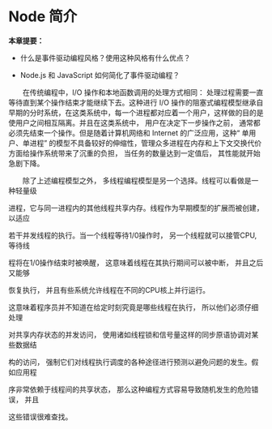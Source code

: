 # Node 简介

**本章提要：**

* 什么是事件驱动编程风格？使用这种风格有什么优点？

* Node.js 和 JavaScript 如何简化了事件驱动编程？

&emsp;&emsp;在传统编程中，I/O 操作和本地函数调用的处理方式相同： 处理过程需要一直等待直到某个操作结束才能继续下去。这种进行 I/O 操作的阻塞式编程模型继承自早期的分时系统，在这类系统中，每一个进程都对应着一个用户，这样做的目的是使用户之间相互隔离。并且在这类系统中， 用户在决定下一步操作之前， 通常都必须先结束一个操作。但是随着计算机网络和 Internet 的广泛应用，这种“ 单用户、单进程” 的模型不具备较好的伸缩性，管理众多进程在内存和上下文交换代价方面给操作系统带来了沉重的负担， 当任务的数量达到一定值后， 其性能就开始急剧下降。

&emsp;&emsp;除了上述编程模型之外， 多线程编程模型是另一个选择。线程可以看做是一种轻量级

进程，它与同一进程内的其他线程共享内存。线程作为早期模型的扩展而被创建， 以适应

若干并发线程的执行。当一个线程等待1/0操作时， 另一个线程就可以接管CPU, 等待线

程将在1/0操作结束时被唤醒， 这意味着线程在其执行期间可以被中断， 并且之后又能够

恢复执行， 并且有些系统允许线程在不同的CPU核上并行运行。

这意味着程序员并不知道在给定时刻究竟是哪些线程在执行， 所以他们必须仔细处理

对共享内存状态的并发访问， 使用诸如线程锁和信号量这样的同步原语协调对某些数据结

构的访问， 强制它们对线程执行调度的各种途径进行预测以避免问题的发生。假如应用程

序非常依赖于线程间的共享状态， 那么这种编程方式容易导致随机发生的危险错误， 并且

这些错误很难查找。


